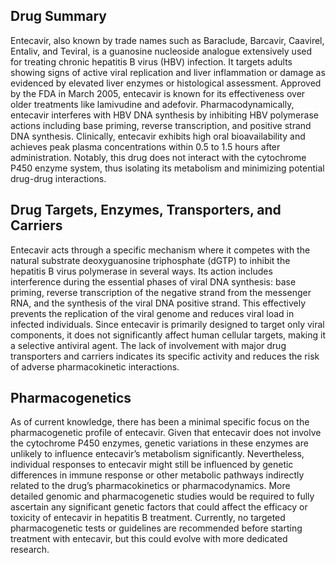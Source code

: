 ## Drug Summary
Entecavir, also known by trade names such as Baraclude, Barcavir, Caavirel, Entaliv, and Teviral, is a guanosine nucleoside analogue extensively used for treating chronic hepatitis B virus (HBV) infection. It targets adults showing signs of active viral replication and liver inflammation or damage as evidenced by elevated liver enzymes or histological assessment. Approved by the FDA in March 2005, entecavir is known for its effectiveness over older treatments like lamivudine and adefovir. Pharmacodynamically, entecavir interferes with HBV DNA synthesis by inhibiting HBV polymerase actions including base priming, reverse transcription, and positive strand DNA synthesis. Clinically, entecavir exhibits high oral bioavailability and achieves peak plasma concentrations within 0.5 to 1.5 hours after administration. Notably, this drug does not interact with the cytochrome P450 enzyme system, thus isolating its metabolism and minimizing potential drug-drug interactions.

## Drug Targets, Enzymes, Transporters, and Carriers
Entecavir acts through a specific mechanism where it competes with the natural substrate deoxyguanosine triphosphate (dGTP) to inhibit the hepatitis B virus polymerase in several ways. Its action includes interference during the essential phases of viral DNA synthesis: base priming, reverse transcription of the negative strand from the messenger RNA, and the synthesis of the viral DNA positive strand. This effectively prevents the replication of the viral genome and reduces viral load in infected individuals. Since entecavir is primarily designed to target only viral components, it does not significantly affect human cellular targets, making it a selective antiviral agent. The lack of involvement with major drug transporters and carriers indicates its specific activity and reduces the risk of adverse pharmacokinetic interactions. 

## Pharmacogenetics
As of current knowledge, there has been a minimal specific focus on the pharmacogenetic profile of entecavir. Given that entecavir does not involve the cytochrome P450 enzymes, genetic variations in these enzymes are unlikely to influence entecavir’s metabolism significantly. Nevertheless, individual responses to entecavir might still be influenced by genetic differences in immune response or other metabolic pathways indirectly related to the drug’s pharmacokinetics or pharmacodynamics. More detailed genomic and pharmacogenetic studies would be required to fully ascertain any significant genetic factors that could affect the efficacy or toxicity of entecavir in hepatitis B treatment. Currently, no targeted pharmacogenetic tests or guidelines are recommended before starting treatment with entecavir, but this could evolve with more dedicated research.